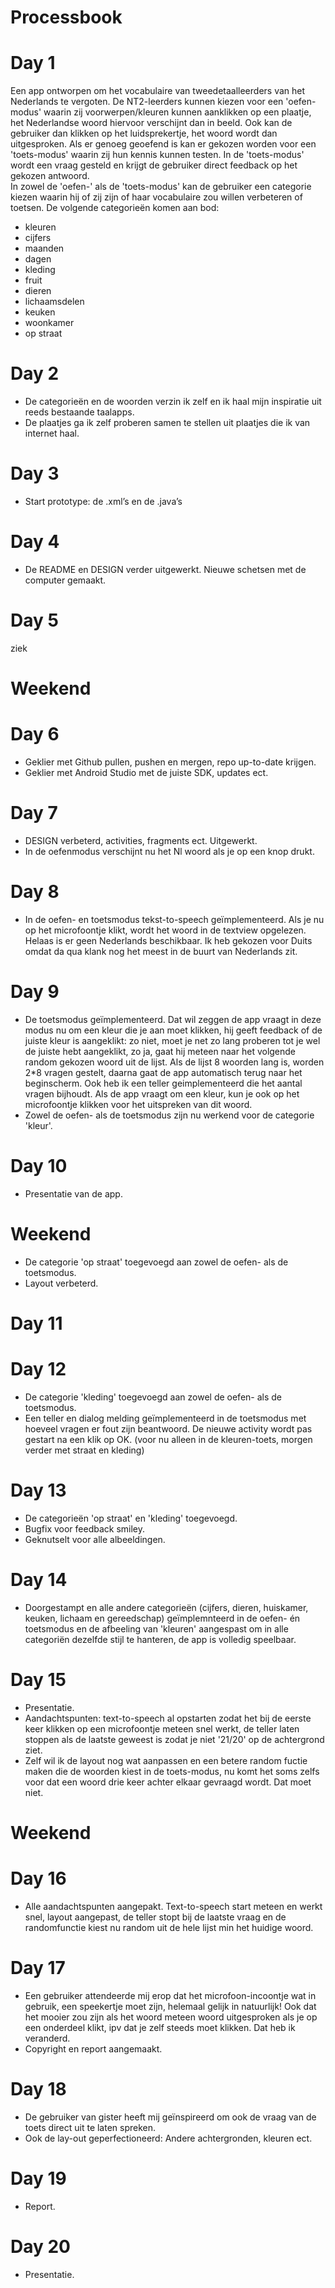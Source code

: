 Processbook
===========

# Day 1
Een app ontworpen om het vocabulaire van tweedetaalleerders van het Nederlands te vergoten. De NT2-leerders kunnen kiezen voor een 'oefen-modus' waarin zij voorwerpen/kleuren kunnen aanklikken op een plaatje, het Nederlandse woord hiervoor verschijnt dan in beeld. Ook kan de gebruiker dan klikken op het luidsprekertje, het woord wordt dan uitgesproken. Als er genoeg geoefend is kan er gekozen worden voor een 'toets-modus' waarin zij hun kennis kunnen testen. In de 'toets-modus' wordt een vraag gesteld en krijgt de gebruiker direct feedback op het gekozen antwoord.  
In zowel de 'oefen-' als de 'toets-modus' kan de gebruiker een categorie kiezen waarin hij of zij zijn of haar vocabulaire zou willen verbeteren of toetsen. De volgende categorieën komen aan bod:
* kleuren
* cijfers
* maanden
* dagen
* kleding
* fruit
* dieren
* lichaamsdelen
* keuken
* woonkamer
* op straat

# Day 2
* De categorieën en de woorden verzin ik zelf en ik haal mijn inspiratie uit reeds bestaande taalapps.
* De plaatjes ga ik zelf proberen samen te stellen uit plaatjes die ik van internet haal.

# Day 3
* Start prototype: de .xml’s en de .java’s

# Day 4
* De README en DESIGN verder uitgewerkt. Nieuwe schetsen met de computer gemaakt.

# Day 5
ziek

# Weekend

# Day 6
* Geklier met Github pullen, pushen en mergen, repo up-to-date krijgen.
* Geklier met Android Studio met de juiste SDK, updates ect. 

# Day 7
* DESIGN verbeterd, activities, fragments ect. Uitgewerkt.
* In de oefenmodus verschijnt nu het Nl woord als je op een knop drukt.

# Day 8
* In de oefen- en toetsmodus tekst-to-speech geïmplementeerd. Als je nu op het microfoontje klikt, wordt het woord in de textview opgelezen. Helaas is er geen Nederlands beschikbaar. Ik heb gekozen voor Duits omdat da qua klank nog het meest in de buurt van Nederlands zit. 

# Day 9
* De toetsmodus geïmplementeerd. Dat wil zeggen de app vraagt in deze modus nu om een kleur die je aan moet klikken, hij geeft feedback of de juiste kleur is aangeklikt: zo niet, moet je net zo lang proberen tot je wel de juiste hebt aangeklikt, zo ja, gaat hij meteen naar het volgende random gekozen woord uit de lijst. Als de lijst 8 woorden lang is, worden 2*8 vragen gestelt, daarna gaat de app automatisch terug naar het beginscherm. Ook heb ik een teller geimplementeerd die het aantal vragen bijhoudt. Als de app vraagt om een kleur, kun je ook op het microfoontje klikken voor het uitspreken van dit woord. 
* Zowel de oefen- als de toetsmodus zijn nu werkend voor de categorie 'kleur'.

# Day 10
* Presentatie van de app. 

# Weekend
* De categorie 'op straat' toegevoegd aan zowel de oefen- als de toetsmodus.
* Layout verbeterd.

# Day 11

# Day 12
* De categorie 'kleding' toegevoegd aan zowel de oefen- als de toetsmodus.
* Een teller en dialog melding geïmplementeerd in de toetsmodus met hoeveel vragen er fout zijn beantwoord. De nieuwe activity wordt pas gestart na een klik op OK. (voor nu alleen in de kleuren-toets, morgen verder met straat en kleding)

# Day 13
* De categorieën 'op straat' en 'kleding' toegevoegd.
* Bugfix voor feedback smiley.
* Geknutselt voor alle albeeldingen.

# Day 14
* Doorgestampt en alle andere categorieën (cijfers, dieren, huiskamer, keuken, lichaam en gereedschap) geïmplemnteerd in de oefen- én toetsmodus en de afbeeling van 'kleuren' aangespast om in alle categoriën dezelfde stijl te hanteren, de app is volledig speelbaar.

# Day 15
* Presentatie.
* Aandachtspunten: text-to-speech al opstarten zodat het bij de eerste keer klikken op een microfoontje meteen snel werkt, de teller laten stoppen als de laatste geweest is zodat je niet '21/20' op de achtergrond ziet.
* Zelf wil ik de layout nog wat aanpassen en een betere random fuctie maken die de woorden kiest in de toets-modus, nu komt het soms zelfs voor dat een woord drie keer achter elkaar gevraagd wordt. Dat moet niet.

# Weekend

# Day 16
* Alle aandachtspunten aangepakt. Text-to-speech start meteen en werkt snel, layout aangepast, de teller stopt bij de laatste vraag en de randomfunctie kiest nu random uit de hele lijst min het huidige woord. 

# Day 17
* Een gebruiker attendeerde mij erop dat het microfoon-incoontje wat in gebruik, een speekertje moet zijn, helemaal gelijk in natuurlijk! Ook dat het mooier zou zijn als het woord meteen woord uitgesproken als je op een onderdeel klikt, ipv dat je zelf steeds moet klikken. Dat heb ik veranderd.
* Copyright en report aangemaakt.

# Day 18
* De gebruiker van gister heeft mij geïnspireerd om ook de vraag van de toets direct uit te laten spreken.
* Ook de lay-out geperfectioneerd: Andere achtergronden, kleuren ect.

# Day 19
* Report.

# Day 20
* Presentatie.

